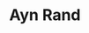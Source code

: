 ---
title: "Ayn Rand"
hashtag: "ayn-rand"
tags:
  - Russian
  - American
  - Philosopher
  - Human Being
---